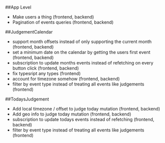 ##App Level
 - Make users a thing (frontend, backend)
 - Pagination of events queries (frontend, backend)

##JudgementCalendar
 - support month offsets instead of only supporting the current month (frontend, backend)
 - set a minimum date on the calendar by getting the users first event (frontend, backend)
 - subscription to update months events instead of refetching on every button click (frontend, backend)
 - fix typesript any types (frontend)
 - account for timezone somehow (frontend, backend)
 - filter by event type instead of treating all events like judgements (frontend)

##TodaysJudgement
 - Add local timezone / offset to judge today mutation (frontend, backend)
 - Add geo info to judge today mutation (frontend, backend)
 - subscription to update todays events instead of refetching (frontend, backend)
 - filter by event type instead of treating all events like judgements (frontend)


